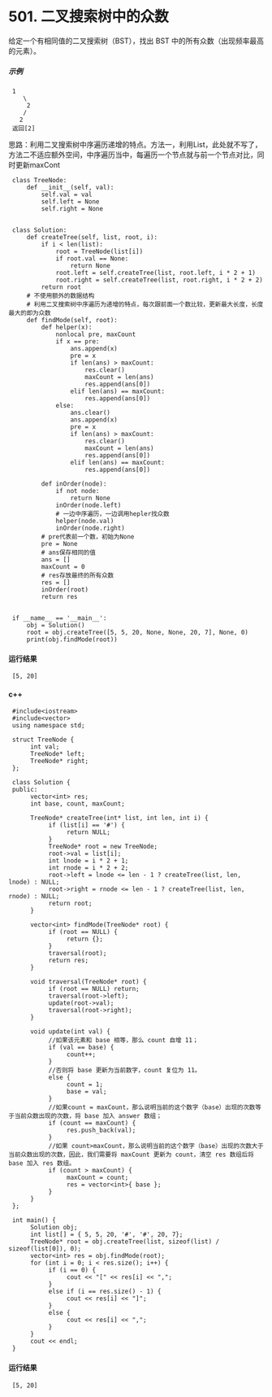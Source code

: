# 501. 二叉搜索树中的众数
给定一个有相同值的二叉搜索树（BST），找出 BST 中的所有众数（出现频率最高的元素）。

##### 示例
     1
        \
         2
        /
       2
     返回[2]

思路：利用二叉搜索树中序遍历递增的特点。方法一，利用List，此处就不写了，方法二不适应额外空间，中序遍历当中，每遍历一个节点就与前一个节点对比，同时更新maxCont

     class TreeNode:
         def __init__(self, val):
             self.val = val
             self.left = None
             self.right = None


     class Solution:
         def createTree(self, list, root, i):
             if i < len(list):
                 root = TreeNode(list[i])
                 if root.val == None:
                     return None
                 root.left = self.createTree(list, root.left, i * 2 + 1)
                 root.right = self.createTree(list, root.right, i * 2 + 2)
             return root
         # 不使用额外的数据结构
         # 利用二叉搜索树中序遍历为递增的特点，每次跟前面一个数比较，更新最大长度，长度最大的即为众数
         def findMode(self, root):
             def helper(x):
                 nonlocal pre, maxCount
                 if x == pre:
                     ans.append(x)
                     pre = x
                     if len(ans) > maxCount:
                         res.clear()
                         maxCount = len(ans)
                         res.append(ans[0])
                     elif len(ans) == maxCount:
                         res.append(ans[0])
                 else:
                     ans.clear()
                     ans.append(x)
                     pre = x
                     if len(ans) > maxCount:
                         res.clear()
                         maxCount = len(ans)
                         res.append(ans[0])
                     elif len(ans) == maxCount:
                         res.append(ans[0])

             def inOrder(node):
                 if not node:
                     return None
                 inOrder(node.left)
                 # 一边中序遍历，一边调用hepler找众数
                 helper(node.val)
                 inOrder(node.right)
             # pre代表前一个数，初始为None
             pre = None
             # ans保存相同的值
             ans = []
             maxCount = 0
             # res存放最终的所有众数
             res = []
             inOrder(root)
             return res


     if __name__ == '__main__':
         obj = Solution()
         root = obj.createTree([5, 5, 20, None, None, 20, 7], None, 0)
         print(obj.findMode(root))

#### 运行结果
     [5, 20]

#### c++

     #include<iostream>
     #include<vector>
     using namespace std;

     struct TreeNode {
          int val;
          TreeNode* left;
          TreeNode* right;
     };

     class Solution {
     public:
          vector<int> res;
          int base, count, maxCount;

          TreeNode* createTree(int* list, int len, int i) {
               if (list[i] == '#') {
                    return NULL;
               }
               TreeNode* root = new TreeNode;
               root->val = list[i];
               int lnode = i * 2 + 1;
               int rnode = i * 2 + 2;
               root->left = lnode <= len - 1 ? createTree(list, len, lnode) : NULL;
               root->right = rnode <= len - 1 ? createTree(list, len, rnode) : NULL;
               return root;
          }

          vector<int> findMode(TreeNode* root) {
               if (root == NULL) {
                    return {};
               }
               traversal(root);
               return res;
          }

          void traversal(TreeNode* root) {
               if (root == NULL) return;
               traversal(root->left);
               update(root->val);
               traversal(root->right);
          }

          void update(int val) {
               //如果该元素和 base 相等，那么 count 自增 11；
               if (val == base) {
                    count++;
               }
               //否则将 base 更新为当前数字，count 复位为 11。
               else {
                    count = 1;
                    base = val;
               }
               //如果count = maxCount，那么说明当前的这个数字（base）出现的次数等于当前众数出现的次数，将 base 加入 answer 数组；
               if (count == maxCount) {
                    res.push_back(val);
               }
               //如果 count>maxCount，那么说明当前的这个数字（base）出现的次数大于当前众数出现的次数，因此，我们需要将 maxCount 更新为 count，清空 res 数组后将 base 加入 res 数组。
               if (count > maxCount) {
                    maxCount = count;
                    res = vector<int>{ base };
               }
          }
     };

     int main() {
          Solution obj;
          int list[] = { 5, 5, 20, '#', '#', 20, 7};
          TreeNode* root = obj.createTree(list, sizeof(list) / sizeof(list[0]), 0);
          vector<int> res = obj.findMode(root);
          for (int i = 0; i < res.size(); i++) {
               if (i == 0) {
                    cout << "[" << res[i] << ",";
               }
               else if (i == res.size() - 1) {
                    cout << res[i] << "]";
               }
               else {
                    cout << res[i] << ",";
               }
          }
          cout << endl;
     }
     
 #### 运行结果
     [5, 20]
